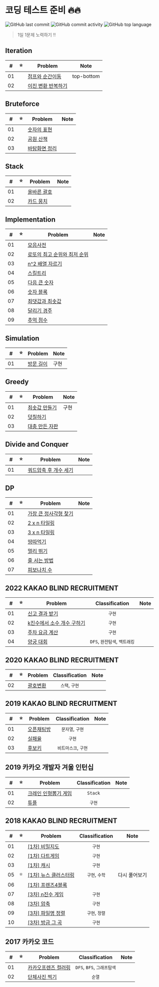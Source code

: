 # 코딩 테스트 준비 🔥🔥

![GitHub last commit](https://img.shields.io/github/last-commit/seongho-joo/Algorithm)
![GitHub commit activity](https://img.shields.io/github/commit-activity/m/seongho-joo/Algorithm)
![GitHub top language](https://img.shields.io/github/languages/top/seongho-joo/Algorithm?color=00599C)
> 1일 1문제 노력하기 ‼️

## Iteration

| #  | ⭐ | Problem                                          | Note       |
|----|---|--------------------------------------------------|------------|
| 01 |   | [점프와 순간이동](./src/main/java/Iteration/prg12980)   | top-bottom |
| 02 |   | [이진 변환 반복하기](./src/main/java/Iteration/prg17680) |            |

## Bruteforce

| #  | ⭐ | Problem                                         | Note |
|----|---|-------------------------------------------------|------|
| 01 |   | [숫자의 표현](./src/main/java/Bruteforce/prg12924)   |      |
| 02 |   | [공원 산책](./src/main/java/Bruteforce/prg172928)   |      |
| 03 |   | [바탕화면 정리](./src/main/java/Bruteforce/prg161990) |      |

## Stack

| #  | ⭐ | Problem                                  | Note |
|----|---|------------------------------------------|------|
| 01 |   | [올바른 괄호](./src/main/java/Stack/prg12909) |      |
| 02 |   | [카드 뭉치](./src/main/java/Stack/prg159994) |      |

## Implementation

| #  | ⭐ | Problem                                                     | Note |
|----|---|-------------------------------------------------------------|------|
| 01 |   | [모음사전](./src/main/java/Implementation/모음사전)                 |      |
| 02 |   | [로또의 최고 순위와 최저 순위](./src/main/java/Implementation/prg77484) |      |
| 03 |   | [n^2 배열 자르기](./src/main/java/Implementation/prg87390)       |      |
| 04 |   | [스킬트리](./src/main/java/Implementation/prg49993)             |      |
| 05 |   | [다음 큰 숫자](./src/main/java/Implementation/prg12911)          |      |
| 06 |   | [숫자 블록](./src/main/java/Implementation/prg12923)            |      |
| 07 |   | [최댓값과 최솟값](./src/main/java/Implementation/prg12939)         |      |
| 08 |   | [달리기 경주](./src/main/java/Implementation/prg178871)          |      |
| 09 |   | [추억 점수](./src/main/java/Implementation/prg176963)           |      |

## Simulation

| #  | ⭐ | Problem                                      | Note |
|----|---|----------------------------------------------|------|
| 01 |   | [방문 길이](./src/main/java/Simulation/prg49994) | 구현   |

## Greedy

| #  | ⭐ | Problem                                      | Note |
|----|---|----------------------------------------------|------|
| 01 |   | [최솟값 만들기](./src/main/java/Greedy/prg12941)   | 구현   |
| 02 |   | [덧칠하기](./src/main/java/Greedy/prg161989)     |      |
| 03 |   | [대충 만든 자판](./src/main/java/Greedy/prg160586) |      |

## Divide and Conquer

| #  | ⭐ | Problem                                                   | Note |
|----|---|-----------------------------------------------------------|------|
| 01 |   | [쿼드압축 후 개수 세기](./src/main/java/DivideAndConquer/prg68936) |

## DP

| #  | ⭐ | Problem                                     | Note |
|----|---|---------------------------------------------|------|
| 01 |   | [가장 큰 정사각형 찾기](./src/main/java/DP/prg12905) |
| 02 |   | [2 x n 타일링](./src/main/java/DP/prg12900)    |
| 03 |   | [3 x n 타일링](./src/main/java/DP/prg12902)    |
| 04 |   | [땅따먹기](./src/main/java/DP/prg12913)         |
| 05 |   | [멀리 뛰기](./src/main/java/DP/prg12914)        |
| 06 |   | [줄 서는 방법](./src/main/java/DP/prg12936)      |
| 07 |   | [피보나치 수](./src/main/java/DP/prg12945)       |

## 2022 KAKAO BLIND RECRUITMENT

| #  | ⭐ | Problem                                                             |    Classification     | Note |
|:--:|:-:|---------------------------------------------------------------------|:---------------------:|:----:|
| 01 |   | [신고 결과 받기](./src/main/java/_2022_KAKAO_BLIND_RECRUITMENT/P1)        |         `구현`          |      |
| 02 |   | [k진수에서 소수 개수 구하기](./src/main/java/_2022_KAKAO_BLIND_RECRUITMENT/P2) |         `구현`          |      |
| 03 |   | [주차 요금 계산](./src/main/java/_2022_KAKAO_BLIND_RECRUITMENT/P3)        |         `구현`          |      |
| 04 |   | [양궁 대회](./src/main/java/_2022_KAKAO_BLIND_RECRUITMENT/P4)           | `DFS`, `완전탐색`, `백트래킹` |      |

## 2020 KAKAO BLIND RECRUITMENT

| #  | ⭐ | Problem                                                  | Classification | Note |
|:--:|:-:|----------------------------------------------------------|:--------------:|:----:|
| 02 |   | [괄호변환](./src/main/java/_2020_KAKAO_BLIND_RECRUITMENT/P2) |   `스택`, `구현`   |      |

## 2019 KAKAO BLIND RECRUITMENT

| #  | ⭐ | Problem                                                   | Classification | Note |
|:--:|:-:|-----------------------------------------------------------|:--------------:|:----:|
| 01 |   | [오픈채팅방](./src/main/java/_2019_KAKAO_BLIND_RECRUITMENT/P1) |  `문자열`, `구현`   |      |
| 02 |   | [실패율](./src/main/java/_2019_KAKAO_BLIND_RECRUITMENT/P2)   |      `구현`      |      |
| 03 |   | [후보키](./src/main/java/_2019_KAKAO_BLIND_RECRUITMENT/P3)   | `비트마스크`, `구현`  |      |

## 2019 카카오 개발자 겨울 인턴십

| #  | ⭐ | Problem                                                | Classification | Note |
|:--:|:-:|--------------------------------------------------------|:--------------:|:----:|
| 01 |   | [크레인 인형뽑기 게임](./src/main/java/_2019_카카오_개발자_겨울_인턴십/P1) |    `Stack`     |      |
| 02 |   | [튜플](./src/main/java/_2019_카카오_개발자_겨울_인턴십/P2)          |      `구현`      |      |

## 2018 KAKAO BLIND RECRUITMENT

| #  | ⭐ | Problem                                                             | Classification |  Note   |
|:--:|:-:|---------------------------------------------------------------------|:--------------:|:-------:|
| 01 |   | [[1차] 비밀지도](./src/main/java/_2018_KAKAO_BLIND_RECRUITMENT/P1)       |      `구현`      |         |
| 02 |   | [[1차] 다트게임](./src/main/java/_2018_KAKAO_BLIND_RECRUITMENT/P2)       |      `구현`      |         |
| 03 |   | [[1차] 캐시](./src/main/java/_2018_KAKAO_BLIND_RECRUITMENT/P3)         |      `구현`      |         |
| 05 | ⭐ | [[1차] 뉴스 클러스터링](./src/main/java/_2018_KAKAO_BLIND_RECRUITMENT/P5)   |   `구현`, `수학`   | 다시 풀어보기 |
| 06 |   | [[1차] 프렌즈4블록](./src/main/java/_2018_KAKAO_BLIND_RECRUITMENT/P6)     |                |         |
| 07 |   | [[3차] n진수 게임](./src/main/java/_2018_KAKAO_BLIND_RECRUITMENT/_3차/P1) |      `구현`      |         |
| 08 |   | [[3차] 압축](./src/main/java/_2018_KAKAO_BLIND_RECRUITMENT/_3차/P2)     |      `구현`      |         |
| 09 |   | [[3차] 파일명 정렬](./src/main/java/_2018_KAKAO_BLIND_RECRUITMENT/_3차/P3) |   `구현`, `정렬`   |         |
| 10 |   | [[3차] 방금 그 곡](./src/main/java/_2018_KAKAO_BLIND_RECRUITMENT/_3차/P4) |      `구현`      |         |

## 2017 카카오 코드

| #  | ⭐ | Problem                                       |    Classification     | Note |
|:--:|---|-----------------------------------------------|:---------------------:|------|
| 01 |   | [카카오프렌즈 컬러링](./src/main/java/_2017_카카오_코드/예선) | `DFS`, `BFS`, `그래프탐색` |      |
| 02 |   | [단체사진 찍기](./src/main/java/_2017_카카오_코드/본선)    |         `순열`          |      |



